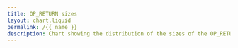 ```yaml
---
title: OP_RETURN sizes
layout: chart.liquid
permalink: /{{ name }}
description: Chart showing the distribution of the sizes of the OP_RETURN scripts since inception.
---
```


<canvas id="myChart" width="100%"></canvas>
<script>
var labels = {{ site.data.op_return.op_ret_size.labels | join: "','" | prepend: "['" | append : "']"}};
var values = {{ site.data.op_return.op_ret_size.values | join: "," | prepend: "[" | append: "]"}};
var ctx = document.getElementById("myChart").getContext('2d');
var myChart = new Chart(ctx, {
    type: 'bar',
    data: {
        labels: labels,
        datasets: [{
            label: 'OP_RETURN sizes [bytes]',
            data: values,
            backgroundColor: 'rgba(54, 162, 235,0.5)',
            fill: true,
        }]
    }
});
</script>
